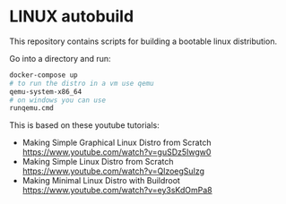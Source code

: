 # LINUX autobuild
This repository contains scripts for building a bootable linux distribution.

Go into a directory and run:
```bash	
docker-compose up
# to run the distro in a vm use qemu
qemu-system-x86_64
# on windows you can use
runqemu.cmd

```
This is based on these youtube tutorials:
- Making Simple Graphical Linux Distro from Scratch
  https://www.youtube.com/watch?v=guSDz5Iwgw0
- Making Simple Linux Distro from Scratch
  https://www.youtube.com/watch?v=QlzoegSuIzg
- Making Minimal Linux Distro with Buildroot
  https://www.youtube.com/watch?v=ey3sKdOmPa8

